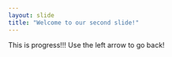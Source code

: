 ```yaml
---
layout: slide
title: "Welcome to our second slide!"
---
```

This is progress!!!
Use the left arrow to go back!
